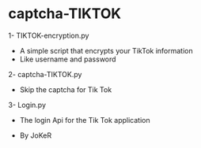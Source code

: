 # captcha-TIKTOK
1- TIKTOK-encryption.py

- A simple script that encrypts your TikTok information
- Like username and password

2- captcha-TIKTOK.py
- Skip the captcha for Tik Tok

3- Login.py
- The login Api for the Tik Tok application

- By JoKeR
